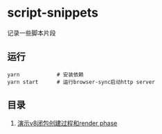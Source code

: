 # script-snippets
记录一些脚本片段


## 运行

```shell
yarn            # 安装依赖
yarn start      # 运行browser-sync启动http server
```

## 目录

1. [演示v8闭包创建过程和render phase](https://github.com/xlkang/script-snippets/blob/master/main/closure.js)

